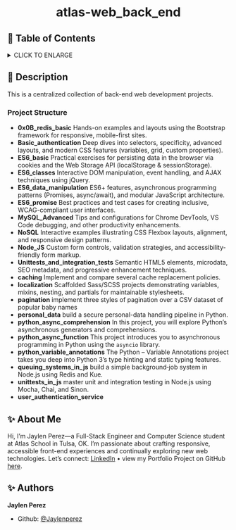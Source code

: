 # <p align="center">atlas-web_back_end</p>

## :bookmark: Table of Contents

<details>
        <summary>
        CLICK TO ENLARGE
        </summary>
        :memo: <a href="#description">Description</a>
        <br>
        :sparkles: <a href="#about-me">About Me</a>
        <br>
        :sparkles: <a href="#authors">Authors</a>
</details>

## :memo: <span id="description">Description</span>

This is a centralized collection of back-end web development projects.

### Project Structure

- **0x0B_redis_basic**
  Hands-on examples and layouts using the Bootstrap framework for responsive, mobile-first sites.
- **Basic_authentication**
  Deep dives into selectors, specificity, advanced layouts, and modern CSS features (variables, grid, custom properties).
- **ES6_basic**
  Practical exercises for persisting data in the browser via cookies and the Web Storage API (localStorage & sessionStorage).
- **ES6_classes**
  Interactive DOM manipulation, event handling, and AJAX techniques using jQuery.
- **ES6_data_manipulation**
  ES6+ features, asynchronous programming patterns (Promises, async/await), and modular JavaScript architecture.
- **ES6_promise**
  Best practices and test cases for creating inclusive, WCAG-compliant user interfaces.
- **MySQL_Advanced**
  Tips and configurations for Chrome DevTools, VS Code debugging, and other productivity enhancements.
- **NoSQL**
  Interactive examples illustrating CSS Flexbox layouts, alignment, and responsive design patterns.
- **Node_JS**
  Custom form controls, validation strategies, and accessibility-friendly form markup.
- **Unittests_and_integration_tests**
  Semantic HTML5 elements, microdata, SEO metadata, and progressive enhancement techniques.
- **caching**
  Implement and compare several cache replacement policies.
- **localization**
  Scaffolded Sass/SCSS projects demonstrating variables, mixins, nesting, and partials for maintainable stylesheets.
- **pagination**
  implement three styles of pagination over a CSV dataset of popular baby names
- **personal_data**
  build a secure personal-data handling pipeline in Python.
- **python_async_comprehension**
  In this project, you will explore Python’s asynchronous generators and comprehensions.
- **python_async_function**
  This project introduces you to asynchronous programming in Python using the `asyncio` library.
- **python_variable_annotations**
  The Python – Variable Annotations project takes you deep into Python 3’s type hinting and static typing features.
- **queuing_systems_in_js**
  build a simple background‐job system in Node.js using Redis and Kue.
- **unittests_in_js**
  master unit and integration testing in Node.js using Mocha, Chai, and Sinon.
- **user_authentication_service**

## :sparkles: <span id="about-me">About Me</span>

Hi, I’m Jaylen Perez—a Full-Stack Engineer and Computer Science student at Atlas School in Tulsa, OK. I’m passionate about crafting responsive, accessible front-end experiences and continually exploring new web technologies. Let’s connect: [LinkedIn](www.linkedin.com/in/jaylenperez) • view my Portfolio Project on GitHub [here](https://github.com/jaylen-perez/portfolio-project).

## :sparkles: <span id="authors">Authors</span>

**Jaylen Perez**

- Github: [@Jaylenperez](https://github.com/Jaylenperez)
